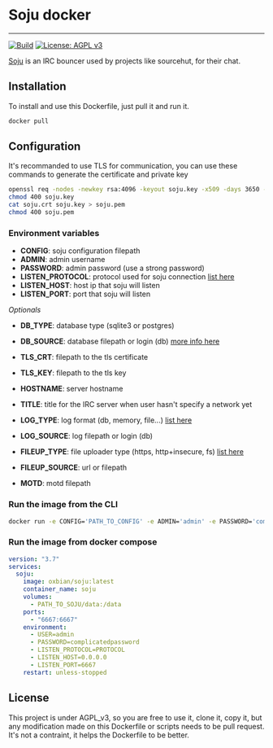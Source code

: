 # Soju docker
---

[![Build](https://github.com/Oxbian/soju-dockerfile/actions/workflows/docker-publish.yml/badge.svg)](https://github.com/Oxbian/soju-dockerfile/actions/workflows/docker-publish.yml)
[![License: AGPL v3](https://img.shields.io/badge/License-AGPL_v3-blue.svg)](https://www.gnu.org/licenses/agpl-3.0)

[Soju](https://git.sr.ht/~emersion/soju/) is an IRC bouncer used by projects like sourcehut, for their chat.

## Installation

To install and use this Dockerfile, just pull it and run it.

```sh
docker pull  
```

## Configuration

It's recommanded to use TLS for communication, you can use these commands to generate the certificate and private key

```sh
openssl req -nodes -newkey rsa:4096 -keyout soju.key -x509 -days 3650 -out soju.crt
chmod 400 soju.key
cat soju.crt soju.key > soju.pem
chmod 400 soju.pem
```

### Environment variables

- **CONFIG**: soju configuration filepath
- **ADMIN**: admin username
- **PASSWORD**: admin password (use a strong password)
- **LISTEN_PROTOCOL**: protocol used for soju connection [list here](https://git.sr.ht/~emersion/soju/tree/master/item/doc/soju.1.scd#L81)
- **LISTEN_HOST**: host ip that soju will listen
- **LISTEN_PORT**: port that soju will listen

*Optionals*
- **DB_TYPE**: database type (sqlite3 or postgres)
- **DB_SOURCE**: database filepath or login (db) [more info here](https://git.sr.ht/~emersion/soju/tree/master/item/doc/soju.1.scd#L128)

- **TLS_CRT**: filepath to the tls certificate
- **TLS_KEY**: filepath to the tls key

- **HOSTNAME**: server hostname

- **TITLE**: title for the IRC server when user hasn't specify a network yet

- **LOG_TYPE**: log format (db, memory, file...) [list here](https://git.sr.ht/~emersion/soju/tree/master/item/doc/soju.1.scd#L141)
- **LOG_SOURCE**: log filepath or login (db)

- **FILEUP_TYPE**: file uploader type (https, http+insecure, fs) [list here](https://git.sr.ht/~emersion/soju/tree/master/item/doc/soju.1.scd#L160)
- **FILEUP_SOURCE**: url or filepath

- **MOTD**: motd filepath

### Run the image from the CLI

```sh
docker run -e CONFIG='PATH_TO_CONFIG' -e ADMIN='admin' -e PASSWORD='complicatedpassword' -e LISTEN_PROTOCOL='PROTOCOL' -e LISTEN_HOST='0.0.0.0' -e LISTEN_PORT='6667' oxbian/soju
```

### Run the image from docker compose

```yaml
version: "3.7"
services:
  soju:
    image: oxbian/soju:latest
    container_name: soju
    volumes:
      - PATH_TO_SOJU/data:/data
    ports:
      - "6667:6667"
    environment:
      - USER=admin
      - PASSWORD=complicatedpassword
      - LISTEN_PROTOCOL=PROTOCOL
      - LISTEN_HOST=0.0.0.0
      - LISTEN_PORT=6667
    restart: unless-stopped
```

## License

This project is under AGPL_v3, so you are free to use it, clone it, copy it, but any modification made on this Dockerfile or scripts needs to be pull request. It's not a contraint, it helps the Dockerfile to be better.


